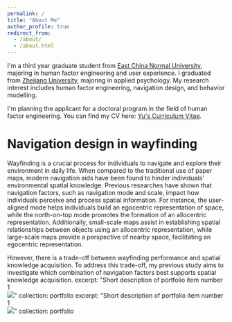 ```yaml
---
permalink: /
title: "About Me"
author_profile: true
redirect_from: 
  - /about/
  - /about.html
---
```


I'm a third year graduate student from [East China Normal University](https://www.ecnu.edu.cn/), majoring in human factor engineering and user experience. I graduated from [Zhejiang University](https://www.zju.edu.cn/), majoring in applied psychology. My research interest includes human factor engineering, navigation design, and behavior modelling.

I'm planning the applicant for a doctoral program in the field of human factor engineering. You can find my CV here: [Yu's Curriculum Vitae](https://jo-7890.github.io/academicpages.github.io/assets/CV_yujiang_new.pdf).

Navigation design in wayfinding
======
Wayfinding is a crucial process for individuals to navigate and explore their environment in daily life. When compared to the traditional use of paper maps, modern navigation aids have been found to hinder individuals' environmental spatial knowledge. Previous researches have shown that navigation factors, such as navigation mode and scale, impact how individuals perceive and process spatial information. For instance, the user-aligned mode helps individuals build an egocentric representation of space, while the north-on-top mode promotes the formation of an allocentric representation. Additionally, small-scale maps assist in establishing spatial relationships between objects using an allocentric representation, while large-scale maps provide a perspective of nearby space, facilitating an egocentric representation. 

However, there is a trade-off between wayfinding performance and spatial knowledge acquisition. To address this trade-off, my previous study aims to investigate which combination of navigation factors best supports spatial knowledge acquisition. 
excerpt: "Short description of portfolio item number 1<br/><img src='https://jo-7890.github.io/academicpages.github.io/images/navigation1.png'>"
collection: portfolio
excerpt: "Short description of portfolio item number 1<br/><img src='https://jo-7890.github.io/academicpages.github.io/images/navigation2.png'>"
collection: portfolio
